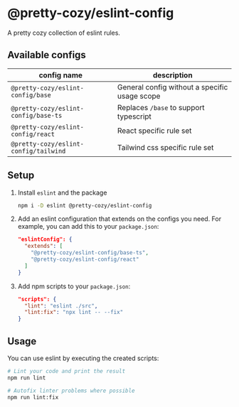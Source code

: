 # @pretty-cozy/eslint-config

A pretty cozy collection of eslint rules.

## Available configs

| config name | description |
|--- |--- |
| `@pretty-cozy/eslint-config/base` | General config without a specific usage scope |
| `@pretty-cozy/eslint-config/base-ts`| Replaces `/base` to support typescript |
| `@pretty-cozy/eslint-config/react` | React specific rule set |
| `@pretty-cozy/eslint-config/tailwind` | Tailwind css specific rule set |

## Setup

1. Install `eslint` and the package
    ```bash
    npm i -D eslint @pretty-cozy/eslint-config
    ```
2. Add an eslint configuration that extends on the configs you need. 
   For example, you can add this to your `package.json`:
    ```json
    "eslintConfig": {
      "extends": [
        "@pretty-cozy/eslint-config/base-ts",
        "@pretty-cozy/eslint-config/react"
      ]
    }
    ```
3. Add npm scripts to your `package.json`:
    ```json
    "scripts": {
      "lint": "eslint ./src",
      "lint:fix": "npx lint -- --fix"
    }
    ```

## Usage

You can use eslint by executing the created scripts:

```bash
# Lint your code and print the result
npm run lint 

# Autofix linter problems where possible
npm run lint:fix
```

